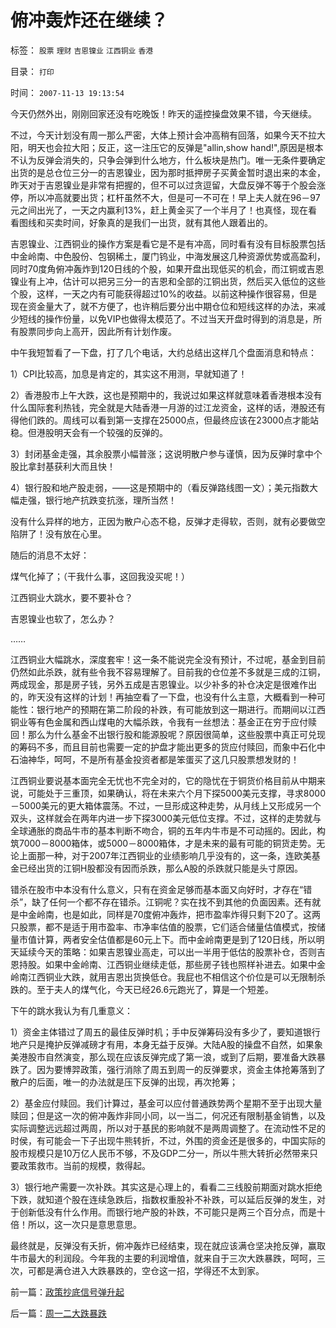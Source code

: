 # 俯冲轰炸还在继续？

标签： `股票` `理财` `吉恩镍业` `江西铜业` `香港` 

目录： `打印`

时间： `2007-11-13 19:13:54`

今天仍然外出，刚刚回家还没有吃晚饭！昨天的遥控操盘效果不错，今天继续。

不过，今天计划没有周一那么严密，大体上预计会冲高稍有回落，如果今天不拉大阳，明天也会拉大阳；反正，这一注压它的反弹是"allin,show hand!",原因是根本不认为反弹会消失的，只争会弹到什么地方，什么板块是热门。唯一无条件要确定出货的是总仓位三分一的吉恩镍业，因为那时抵押房子买黄金暂时退出来的本金，昨天对于吉恩镍业是非常有把握的，但不可以过贪逗留，大盘反弹不等于个股会涨停，所以冲高就要出货；杠杆虽然不大，但是可一不可在！早上夫人就在96－97元之间出光了，一天之内赢利13%，赶上黄金买了一个半月了！也真怪，现在看看图线和买卖时间，好象真的是我们一出货，就有其他人跟着出的。

吉恩镍业、江西铜业的操作方案是看它是不是有冲高，同时看有没有目标股票包括中金岭南、中色股份、包钢稀土，厦门钨业，中海发展这几种资源优势或高盈利，同时70度角俯冲轰炸到120日线的个股，如果开盘出现低买的机会，而江铜或吉恩镍业有上冲，估计可以把另三分一的吉恩和全部的江铜出货，然后买入低位的这些个股，这样，一天之内有可能获得超过10%的收益。以前这种操作很容易，但是现在资金量大了，就不方便了，也许稍后要分出中期仓位和短线这样的办法，来减少短线的操作份量，以免VIP也做得太模范了。不过当天开盘时得到的消息是，所有股票同步向上高开，因此所有计划作废。

中午我短暂看了一下盘，打了几个电话，大约总结出这样几个盘面消息和特点：

1）CPI比较高，加息是肯定的，其实这不用测，早就知道了！

2）香港股市上午大跌，这也是预期中的，我说过如果这样就意味着香港根本没有什么国际套利热钱，完全就是大陆香港一月游的过江龙资金，这样的话，港股还有得他们跌的。周线可以看到第一支撑在25000点，但最终应该在23000点才能站稳。但港股明天会有一个较强的反弹的。

3）封闭基金走强，其余股票小幅普涨；这说明散户参与谨慎，因为反弹时拿中个股比拿封基获利大而且快！

4）银行股和地产股走弱，——这是预期中的（看反弹路线图一文）；美元指数大幅走强，银行地产抗跌变抗涨，理所当然！

没有什么异样的地方，正因为散户心态不稳，反弹才走得软，否则，就有必要做空陷阱了！没有放在心里。

随后的消息不太好：

煤气化掉了；（干我什么事，这回我没买呢！）

江西铜业大跳水，要不要补仓？

吉恩镍业也软了，怎么办？

……

江西铜业大幅跳水，深度套牢！这一条不能说完全没有预计，不过呢，基金到目前仍然如此杀跌，就有些令我不容易理解了。目前我的仓位差不多就是三成的江铜，两成现金，那是房子钱，另外五成是吉恩镍业。以少补多的补仓决定是很难作出的，昨天没有这样的计划！再抽空看了一下盘，也没有什么主意，大概看到一种可能性：银行地产的预期在第二阶段的补跌，有可能放到这一期进行。而期间以江西铜业等有色金属和西山煤电的大幅杀跌，令我有一丝想法：基金正在穷于应付赎回！那么为什么基金不出银行股和能源股呢？原因很简单，这些股票中真正可兑现的筹码不多，而且目前也需要一定的护盘才能出更多的货应付赎回，而象中石化中石油神华，呵呵，不是所有基金投资者都是笨蛋买了这几只股票想发财的！

江西铜业要说基本面完全无忧也不完全对的，它的隐忧在于铜货价格目前从中期来说，可能处于三重顶，如果确认，将在未来六个月下探5000美元支撑，寻求8000－5000美元的更大箱体震荡。不过，一旦形成这种走势，从月线上又形成另一个双头，这样就会在两年内进一步下探3000美元低位支撑。不过，这样的走势就与全球通胀的商品牛市的基本判断不吻合，铜的五年内牛市是不可动摇的。因此，构筑7000－8000箱体，或5000－8000箱体，才是未来的最有可能的铜货走势。无论上面那一种，对于2007年江西铜业的业绩影响几乎没有的，这一条，连欧美基金已经出货的江铜H股都没有因而杀跌，那么A股的杀跌就只能是头寸原因。

错杀在股市中本没有什么意义，只有在资金足够而基本面又向好时，才存在“错杀”，缺了任何一个都不存在错杀。江铜呢？实在找不到其他的负面因素。还有就是中金岭南，也是如此，同样是70度俯冲轰炸，把市盈率炸得只剩下20了。这两只股票，都不是适于用市盈率、市净率估值的股票，它们适合储量估值模式，按储量市值计算，两者安全估值都是60元上下。而中金岭南更是到了120日线，所以明天延续今天的策略：如果吉恩镍业高走，可以出一半用于低估的股票补仓，否则吉恩持股。如果中金岭南、江西铜业继续走低，那些房子钱也照样补进去。如果中金岭南江西铜业大跌，就用吉恩出货换低仓。我屁也不相信这个价位是可以无限制杀跌的。至于夫人的煤气化，今天已经26.6元跑光了，算是一个短差。

下午的跳水我认为有几重意义：

1）资金主体错过了周五的最佳反弹时机；手中反弹筹码没有多少了，要知道银行地产只是掩护反弹减磅才有用，本身无益于反弹。大陆A股的操盘不自然，如果象美港股市自然演变，那么现在应该反弹完成了第一浪，或到了后期，要准备大跌暴跌了。因为要博羿政策，强行消除了周五到周一的反弹要求，资金主体抢筹落到了散户的后面，唯一的办法就是压下反弹的出现，再次抢筹；

2）基金应付赎回。我们计算过，基金可以应付普通跌势两个星期不至于出现大量赎回；但是这一次的俯冲轰炸非同小同，以一当二，何况还有限制基金销售，以及实际调整远远超过两周，所以对于基民的影响就不是两周调整了。在流动性不足的时侯，有可能会一下子出现牛熊转折，不过，外围的资金还是很多的，中国实际的股市规模只是10万亿人民币不够，不及GDP二分一，所以牛熊大转折必然带来只要政策救市。当前的规模，救得起。

3）银行地产需要一次补跌。其实这是心理上的，看看二三线股前期面对跳水拒绝下跌，就知道个股在连续急跌后，指数权重股补不补跌，可以延后反弹的发生，对于创新低没有什么作用。而银行地产股的补跌，不可能只是两三个百分点，而是十倍！所以，这一次只是意思意思。

最终就是，反弹没有夭折，俯冲轰炸已经结束，现在就应该满仓坚决抢反弹，赢取牛市最大的利润段。今年我的主要的利润增值，就来自于三次大跌暴跌，呵呵，三次，可都是满仓进入大跌暴跌的，空仓这一招，学得还不太到家。



前一篇：[政策抄底信号弹升起](../../../2007/11/13/政策抄底信号弹升起.md)

后一篇：[周一二大跌暴跌](../../../2007/11/14/周一二大跌暴跌.md)